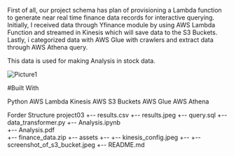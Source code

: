

First of all, our project schema has plan of provisioning a Lambda function to generate near real time finance data records for interactive querying.
Initially, I received data through Yfinance module by using AWS Lambda Function and streamed in Kinesis which will save data to the S3 Buckets. 
Lastly, i categorized data with AWS Glue with crawlers and extract data through AWS Athena query.

This data is used for making Analysis in stock data.

![Picture1](https://user-images.githubusercontent.com/82815882/169748078-c033f73c-a42c-4044-9e5a-49d16496dd7e.png)



#Built With

Python
AWS Lambda
Kinesis
AWS S3 Buckets
AWS Glue
AWS Athena



Forder Structure
project03
+-- results.csv
+-- results.jpeg
+-- query.sql
+-- data_transformer.py
+-- Analysis.ipynb 	
+-- Analysis.pdf 	
+-- finance_data.zip 
+-- assets
+-- +-- kinesis_config.jpeg
+-- +-- screenshot_of_s3_bucket.jpeg
+-- README.md
